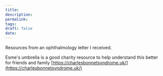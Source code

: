 ```yaml
---
title:
description: 
permalink: 
tags: 
draft: false
date:
---
```


Resources from an ophthalmology letter I received.

Esme's umbrella is a good charity resource to help understand this better for friends and family
[https://charlesbonnetsyndrome.uk/](https://charlesbonnetsyndrome.uk/)